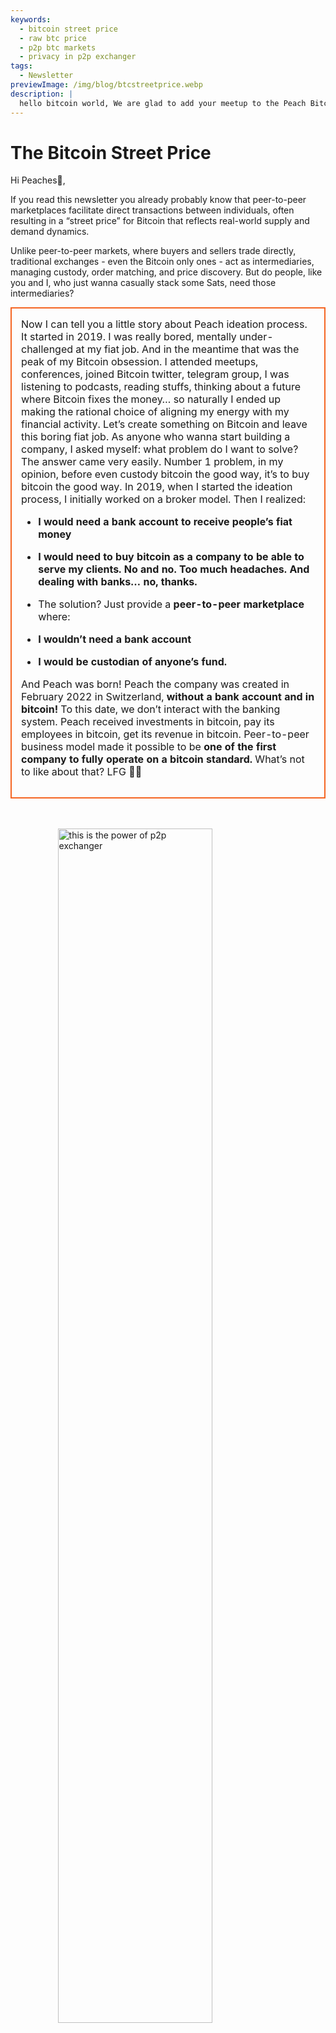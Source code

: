 ```yaml
---
keywords:
  - bitcoin street price
  - raw btc price
  - p2p btc markets
  - privacy in p2p exchanger
tags:
  - Newsletter
previewImage: /img/blog/btcstreetprice.webp
description: |
  hello bitcoin world, We are glad to add your meetup to the Peach Bitcoin app!
---
```


# The Bitcoin Street Price

Hi Peaches🍑,
 

If you read this newsletter you already probably know that peer-to-peer marketplaces facilitate direct transactions between individuals, often resulting in a “street price” for Bitcoin that reflects real-world supply and demand dynamics.

Unlike peer-to-peer markets, where buyers and sellers trade directly, traditional exchanges - even the Bitcoin only ones - act as intermediaries, managing custody, order matching, and price discovery. But do people, like you and I, who just wanna casually stack some Sats, need those intermediaries?

<table style="width: 100%; max-width: 800px; margin: auto; border-collapse: collapse;">
<td style="border: 2px solid #f56522; padding: 15px; width: 60%; vertical-align: top;">
Now I can tell you a little story about Peach ideation process. It started in 2019. I was really bored, mentally under-challenged at my fiat job. And in the meantime that was the peak of my Bitcoin obsession. I attended meetups, conferences, joined Bitcoin twitter, telegram group, I was listening to podcasts, reading stuffs, thinking about a future where Bitcoin fixes the money… so naturally I ended up making the rational choice of aligning my energy with my financial activity. Let’s create something on Bitcoin and leave this boring fiat job. As anyone who wanna start building a company, I asked myself: what problem do I want to solve? The answer came very easily. Number 1 problem, in my opinion, before even custody bitcoin the good way, it’s to buy bitcoin the good way. In 2019, when I started the ideation process, I initially worked on a broker model. Then I realized:


- **I would need a bank account to receive people’s fiat money**
- **I would need to buy bitcoin as a company to be able to serve my clients. No and no. Too much headaches. And dealing with banks… no, thanks.**

- The solution? Just provide a **peer-to-peer marketplace** where:
- **I wouldn’t need a bank account**
- **I would be custodian of anyone’s fund.**

And Peach was born! Peach the company was created in February 2022 in Switzerland, **without a bank account and in bitcoin!** To this date, we don’t interact with the banking system. Peach received investments in bitcoin, pay its employees in bitcoin, get its revenue in bitcoin. Peer-to-peer business model made it possible to be **one of the first company to fully operate on a bitcoin standard.** What’s not to like about that? LFG 🍑🚀
</td>
</table>

<br><br>
<img src="/img/blog/This-is-peer-to-peer.gif" alt="this is the power of p2p exchanger" style="display:block; margin: auto; width: 70%;">
<br><br>

Alright so now going back to the Bitcoin street price… aka the peer-to-peer price!!! I call it the raw price, the pure price, the intermediate-free price, the natural price, the innocent price… the price at which an individual decides that at this exaxt moment in time, in this exact place and in this exact situation, Bitcoin is worth <X> to him/her.

The concept of the Bitcoin street price isn’t entirely new. Back in 2017, Clark Moody introduced the [Bitcoin Street Price](https://bitcoin.clarkmoody.com/posts/introducing-bitcoin-street-price?) index, aiming to track Bitcoin’s value as traded peer-to-peer in various local currencies. This initiative sought to provide a more accurate representation of Bitcoin’s cash value across different regions. Unfortunately this data doesn’t exist anymore due to lack of support and resources but platforms like Peach Bitcoin continue to champion the idea, that the peer-to-peer price is the real price of Bitcoin.

CHECK NOW our brand [new website home page](https://peachbitcoin.com/) to discover the Bitcoin street price ATH on Peach for the last 24h / 15d / 30d in EUR CHF USD.
How it’s calculated: we take the average price of all completed transactions on Peach.

<div style="border: 2px solid orange; padding: 10px; text-align: center;">
    <strong>INTEGRATE & PLAY</strong> with our Bitcoin Peer-to-peer Price via our API:
</div>

:::buttons
[Peer-to-peer Price API](https://docs.peachbitcoin.com/#ath-price)
:::

GUESS WHAT? HAVE YOU NOTICED THAT?
Bitcoin price is **often higher here** on the peer-to-peer marketplace! Why? Because it’s raw and there is no identification and KYC bullshit!
For this reason, arbitraging bitcoin or selling bitcoin on Peach makes a lot of sense! And… **ITS FREE OF CHARGE!!!** So download the app and place your sell offer now!

<div style="text-align: center;">
  <video controls style="max-width: 100%; height: auto;">
    <source src="/img/blog/P2P-Price-promo.mp4" type="video/mp4">
    Il tuo browser non supporta il tag video.
  </video>
</div>

Now look what peer2peer also means in real life:

People are trading bitcoin super anonymously with CASH while attending Bitcoin meetups! This is a French meetup below, (Bitcoin Metz!)[https://x.com/btc_metz/status/1883220185504727229?s=46] Shout out to them! Peach facilitates the trade by providing the escrow and the offer discovery platform! Thanks to BitcoinMetz for presenting Peach! A true honor for us.

![](/img/blog/tradecashforsat/tradeforsat.png)

That's it for me, peaches! 

With peachy regards,

@ProofofSteph 

Make Stacking Sats Peer-to-Peer the Standard,

Share your referral code with your friends

They get 1 free buy trade and you get referral points to redeem for sats back and more.

## ⚠️NEW PEACH VERSION, NOW AVAILABLE 0.5.3 (265)⚠️

:::figures 3
![fund more up to 21 sell offers instant](/img/blog/tradecashforsat/fundmore.png)

![never share ur passhphrase](/img/blog/tradecashforsat/nevershare.png)

![darkmode on peach](/img/blog/tradecashforsat/darkmode.png)
:::

**NEVER EVER SHARE YOUR SEED, NOT EVEN TO YOUR MUM!**

## IN OTHER NEWS, PEACH LIGHTNING NETWORK⚡ NODE IS LIVE!

![light peach](/img/blog/tradecashforsat/lightpeach.png)

- Check the connections details on Clearnet and Tor [here](https://ln.peachbitcoin.com/embed/FHQuQDFDUngLDXY2n36R6JjP5FgLHKFNF7MDMTUHR8bX/BTC/ln)
- Our lightning address is **hello@ln.peachbitcoin.com** 🤗

Peach is very tiny team. Any help and support is greatly appreciated!
Wanna partner with us? Wanna promote us?
Wanna join the team as a local or regional Peach Brand ambassador? 👀
Get in touch with us now!

:::buttons
[Say Hi!](mailto:hello@peachbitcoin.com)
:::

<table style="width: 100%; max-width: 800px; margin: auto; border-collapse: collapse;">
  <tr>
    <td style="border: 2px solid #E4572E; padding: 15px; width: 60%; vertical-align: top;">
      <div style="word-wrap: break-word; font-size: 16px; line-height: 1.5;">
        <strong>Are you a meetup organiser?<br>
        Do you own a Bitcoin shop?<br>
        An event/conference organiser?</strong>
        <br><br>
        Integrate your event or shop into our app to facilitate CASH trades at your location.
        <ul>
          <li>Earn 100% of our revenue for all the cash trades that happened at your meetup!</li>
          <li>Receive your custom ref code, swags, flyers and all our support to educate people on trading anonymously.</li>
        </ul>
        Send an email <strong style="color: #E4572E;">#CASH4SATS</strong> to receive all the info.
      </div>
    </td>
    <td style="padding-left: 20px; width: 40%; text-align: center; vertical-align: top;">
      <img src="/img/blog/tradecashforsat/img1.png" alt="Meetup Image" style="max-width: 100%; height: auto;">
      <br><br>
      <a href="#" style="display: inline-block; background-color: #E4572E; color: white; padding: 10px 20px; text-decoration: none; font-weight: bold; border-radius: 5px;">LIST YOUR MEETUP ON PEACH</a>
    </td>
  </tr>
</table>

<br><br>

![keep stacking!](/img/blog/tradecashforsat/keepstacking.png)

